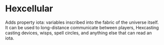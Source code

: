# Hexcellular

Adds property iota: variables inscribed into the fabric of the universe itself. It can be used to long-distance communicate between players, Hexcasting casting devices, wisps, spell circles, and anything else that can read an iota.